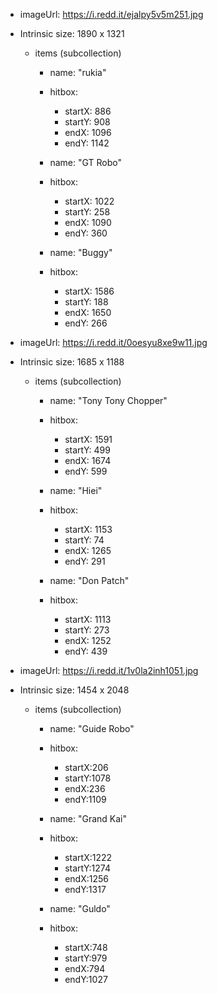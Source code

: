 - imageUrl: https://i.redd.it/ejalpy5v5m251.jpg
- Intrinsic size: 1890 x 1321
    - items (subcollection)
        - name: "rukia"
        - hitbox:
            - startX: 886
            - startY: 908
            - endX: 1096
            - endY: 1142

        - name: "GT Robo"
        - hitbox:
            - startX: 1022
            - startY: 258
            - endX: 1090
            - endY: 360

        - name: "Buggy"
        - hitbox:
            - startX: 1586
            - startY: 188
            - endX: 1650
            - endY: 266

- imageUrl: https://i.redd.it/0oesyu8xe9w11.jpg
- Intrinsic size: 1685 x 1188
    - items (subcollection)
        - name: "Tony Tony Chopper"
        - hitbox:
            - startX: 1591
            - startY: 499
            - endX: 1674
            - endY: 599

        - name: "Hiei"
        - hitbox:
            - startX: 1153
            - startY: 74
            - endX: 1265
            - endY: 291

        - name: "Don Patch"
        - hitbox:
            - startX: 1113
            - startY: 273
            - endX: 1252
            - endY: 439


- imageUrl: https://i.redd.it/1v0la2inh1051.jpg
- Intrinsic size: 1454 x 2048
    - items (subcollection)
        - name: "Guide Robo"
        - hitbox:
            - startX:206
            - startY:1078
            - endX:236
            - endY:1109

        - name: "Grand Kai"
        - hitbox:
            - startX:1222 
            - startY:1274
            - endX:1256
            - endY:1317

        - name: "Guldo"
        - hitbox:
            - startX:748
            - startY:979
            - endX:794
            - endY:1027